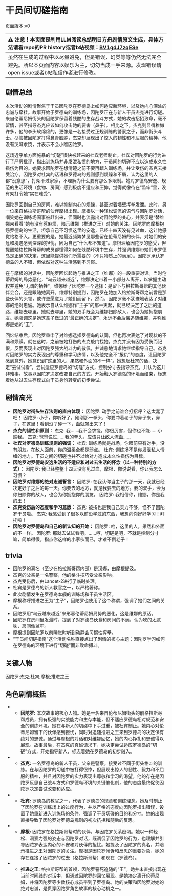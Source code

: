# 干员间切磋指南
页面版本:v0
 

| :warning: 注意！本页面是利用LLM阅读总结明日方舟剧情原文生成，具体方法请看repo的PR history或者b站视频：[BV1gdJ7zqESe](https://www.bilibili.com/video/BV1gdJ7zqESe/)         |
|:----------------------------|
| 虽然在生成的过程中以尽量避免，但是错误，幻觉等等仍然无法完全避免。所以本页面内容以娱乐为主，切勿当成一手来源。发现错误请open issue或者b站私信作者进行修改。|



## 剧情总结
本次活动的剧情聚焦于干员因陀罗在罗德岛上如何适应新环境，以及她内心深处的忠诚与牵挂。故事开始于罗德岛的训练场，因陀罗正在与新人干员杰克进行切磋。来自伦蒂尼姆街头的因陀罗保留着残酷的生存战斗方式，她的攻击招招致命，毫不留情，甚至指导杰克应该如何攻击她的要害（鼻子）。相比之下，杰克则显得稚嫩许多，他的拳头软绵绵的，更像是一名接受过正规训练的警察之子，而非街头斗士。尽管被因陀罗打得鼻青脸肿，杰克却展现出了惊人的韧性和不屈服的精神，他没有哭喊求饶，并表示不会小瞧因陀罗。

这场近乎单方面施暴的“切磋”很快被赶来的杜宾老师制止。杜宾对因陀罗的行为进行了严厉批评，指出训练场并非发泄私愤的地方，干员间的切磋不应以造成永久性损伤为目的。她要求因陀罗在想清楚之前不要再踏入训练场，并让受伤的杰克去接受治疗。因陀罗对杜宾的话语和罗德岛的规则感到烦躁和不屑，认为这里的人都“没意思”，打架不过家家，不理解为什么要有那么多限制。她对罗德岛安逸、规范的生活环境（食物、房间）感到极度不适应和压抑，觉得就像待在“监牢”里，没有架打令她“实在难受”。

因陀罗回到自己的房间，难以抑制内心的烦躁，甚至对着墙壁挥拳发泄。此时，另一位来自格拉斯哥帮的伙伴摩根出现。摩根以一种轻松调侃的语气与因陀罗对话，嘲笑她在训练场闹事被赶出来，但同时也流露出对因陀罗的关心，并表示是“替维娜来看看”她有没有惹麻烦，暗示维娜（推进之王）对她的关注。因陀罗向摩根抱怨罗德岛的生活，坦承自己不习惯这里的安逸，已经十四天没有见过血，这让她感觉格格不入。更重要的是，她最近频繁梦见那些留在伦蒂尼姆的伙伴，对她们的安危和境遇感到深深的担忧，因为自己“什么都不知道”。摩根理解因陀罗的感受，但提醒她格拉斯哥帮的成员都懂得如何在残酷环境中生存，并强调维娜带她们来罗德岛是正确的决定，这里能提供她们所需要的（不只物质上的满足）。因陀罗承认罗德岛的人不错，但依然对这种生活感到不习惯。

在与摩根的对话中，因陀罗回忆起她与推进之王（维娜）的一段重要对话。当时伦蒂尼姆的局势恶化，“乌云越来越近”，维娜决定带着一小部分人离开，以掌握主动权并避免“无谓的牺牲”。维娜给了因陀罗一个选择：是留下与格拉斯哥帮的其他伙伴会合，还是跟随她离开。维娜特别提到，因陀罗在她加入格拉斯哥帮之前曾是那些伙伴的头领，或许更愿意为了她们而留下。然而，因陀罗毫不犹豫地表达了对维娜的绝对忠诚。她表示自从认维娜作“主子”的那一天起，就已经决定了之后的道路，维娜去哪里，她就去哪里，她的双手既会为维娜扫除敌人，也会为她拥抱朋友。她强调这是她这辈子做过的“最正确的决定”，永远不会后悔追随维娜，并称维娜是她的“王”。

回忆结束后，因陀罗重申了对维娜选择罗德岛的认同，但也再次表达了对现状的不满和烦躁。就在这时，之前被她打伤的杰克敲门找她。杰克并没有因为受伤而记恨，反而表现出对因陀罗强大战斗力的敬佩，并诚恳地请求她继续指导自己。杰克对因陀罗的实力表现出的尊重和学习热情，以及他完全不“报仇”的态度，让因陀罗感到意外，她意识到“这里的人，果然和外面的不一样”。她想起杜宾的话，决定“去试试看”，尝试适应罗德岛的“切磋”方式，控制分寸去指导杰克，并认为这并非难事。故事以因陀罗决定改变自己的方式，开始融入罗德岛的环境而结束，标志着她从过去生存模式向干员身份转变的初步尝试。
## 剧情高光
*   **因陀罗对街头生存法则的直白体现：**
    因陀罗: 动手之前谁会打招呼？这太蠢了吧！
    因陀罗: 小子，你听好了，刚刚那一拳头，你要冲着老子的鼻子来，鼻子，在这里！看到没？砰一下，血就飙出来了！
*   **杰克的韧性和原则：**
    杰克: 我......我不会求饶。你很厉害，但你也不能......小瞧我。
    杰克: 爸爸说过......我的拳头，应该只让敌人流血......
*   **杜宾对罗德岛训练规则的强调：**
    杜宾: 训练场就是战场，你眼前只有对手，没有朋友。在敌人面前，你的温柔全都是弱点。
    杜宾: 训练场不是你发泄私人情绪的地方。干员之间的切磋也并不以给对方造成永久性损伤为目标。
*   **因陀罗对罗德岛安逸生活的不适应和对过去生活的怀念（以一种特别的方式）：**
    因陀罗: 我已经整整十四天没有见过血，摩根，你说说看，你让我怎么习惯？
*   **因陀罗对维娜的绝对忠诚誓言：**
    因陀罗: 在我认你当主子的那一天，我就已经决定好了之后的每一天。你要去的地方，就是我要去的地方。我的双手，会为你扫除你的敌人，也会为你拥抱你的朋友。
    因陀罗: 我相信你，维娜，你是我的王！
*   **杰克受伤后的态度和学习意愿：**
    杰克: 被揍也是我自己实力不够，怪不了因陀罗干员啦。
    杰克: 我感受到了很多以前没学过的东西，我想向你好好学习！拜托啦！
*   **因陀罗对罗德岛和自己的新认知的开始：**
    因陀罗: 哈，这里的人，果然和外面的不一样。
    因陀罗: 那就去试试看吧。......哼，切磋是吧，不就是控制分寸嘛，简单得很。指点你这样的小家伙而已，才难不倒老子！
## trivia
*   因陀罗的真名（至少在格拉斯哥帮内部）是汉娜，由摩根提及。
*   杰克的父亲是一名警察，他的格斗技巧受父亲影响。
*   杰克受伤后，由Lancet-2进行了临时处理。
*   杜宾是罗德岛的新人教官之一，以严格著称。
*   此次剧情发生在罗德岛本舰的训练场和干员生活区。
*   摩根称呼推进之王为“主子”，因陀罗也使用了这个称谓，强调了她们之间的关系。
*   因陀罗用“乌云越来越近”来形容伦蒂尼姆局势的恶化，这是维娜的原话。
*   因陀罗在房间里发泄时，提到了对罗德岛伙食和房间的不满，认为吃的太腻味，房间像监牢。
*   摩根提到因陀罗以前睡觉时听到动静会习惯性挥拳。
*   “干员间切磋指南”这个活动名称直接点出了剧情的核心主题：因陀罗学习如何在罗德岛的环境下进行“切磋”而非致命搏斗。
## 关键人物
因陀罗;杰克;杜宾;摩根;推进之王
## 角色剧情概括
-   *   **因陀罗:** 本次故事的核心人物。她是一名来自伦蒂尼姆街头的前格拉斯哥帮成员，拥有极强的实战能力和生存本能，但不适应罗德岛相对规范和安全的训练环境。她在与新人的切磋中下手过重，被杜宾制止。她内心对伦蒂尼姆留下的伙伴感到担忧，同时对追随推进之王来到罗德岛的决定保有绝对的忠诚。通过与摩根的对话和对维娜回忆，她的内心挣扎和忠诚得以展现。故事最后，在杰克的真诚请求下，她决定尝试适应罗德岛的“切磋”方式，开始指导新人，标志着她在罗德岛的初步融入。
-   *   **杰克:** 一名罗德岛的新人干员，父亲是警察，接受过不同于街头格斗的训练。在与因陀罗的切磋中被打得很惨，但展现出惊人的韧性、毅力和不屈服的精神，并且对因陀罗的实力表现出尊敬和学习的渴望。他的存在是因陀罗反思自己战斗方式和罗德岛环境的关键催化剂，他的态度最终促使因陀罗决定尝试改变和适应。
-   *   **杜宾:** 罗德岛的教官之一，代表了罗德岛的规章和训练理念。她及时制止了因陀罗在训练场上的过度行为，并以严格的态度向因陀罗指出错误，设置了她重新进入训练场的条件，强调了干员切磋的目的和分寸。她的出现直接导致了因陀罗对罗德岛规则的初次抗拒和随后的反思。
-   *   **摩根:** 因陀罗在格拉斯哥帮时的伙伴，与因陀罗关系密切。她以一种轻松、洞察力强的姿态与因陀罗对话，既调侃了因陀罗的行为，也理解并引导因陀罗表达内心的不安和对伙伴的担忧。她提及了因陀罗的真名，并暗示推进之王对因陀罗的关注。摩根是因陀罗倾诉和反思的重要对象，她的存在连接了因陀罗的过去（格拉斯哥帮）和现在（罗德岛）。
-   *   **推进之王:** 格拉斯哥帮的首领，因陀罗誓死追随的“王”。她并未直接出现在当前时间线的对话中，但通过因陀罗的回忆展现。是她决定离开伦蒂尼姆，并将因陀罗等少数核心成员带到了罗德岛。她的决策和因陀罗对她的绝对忠诚，是贯穿因陀罗角色故事的核心动机之一。